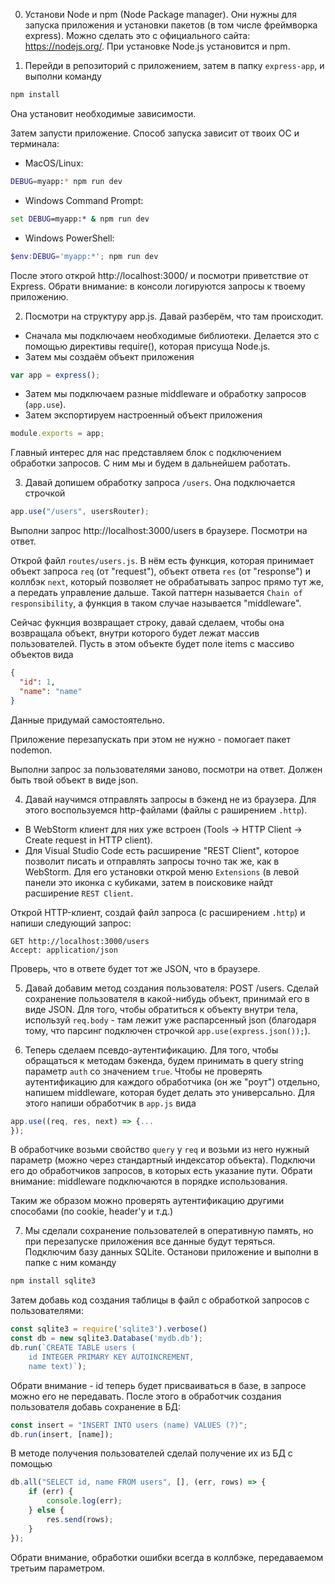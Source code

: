 0. Установи Node и npm (Node Package manager). Они нужны для запуска приложения и установки пакетов (в том числе
   фреймворка express).
   Можно сделать это с официального сайта: https://nodejs.org/. При установке Node.js установится и npm.

1. Перейди в репозиторий с приложением, затем в папку `express-app`, и выполни команду

```bash
npm install
```

Она установит необходимые зависимости.

Затем запусти приложение. Способ запуска зависит от твоих ОС и терминала:

- MacOS/Linux:

```bash
DEBUG=myapp:* npm run dev
```

- Windows Command Prompt:

```cmd
set DEBUG=myapp:* & npm run dev
```

- Windows PowerShell:

```powershell
$env:DEBUG='myapp:*'; npm run dev
```

После этого открой http://localhost:3000/ и посмотри приветствие от Express. Обрати внимание: в консоли логируются запросы к твоему приложению.

2. Посмотри на структуру app.js. Давай разберём, что там происходит.

- Сначала мы подключаем необходимые библиотеки. Делается это с помощью директивы require(), которая присуща Node.js.
- Затем мы создаём объект приложения

```js
var app = express();
```

- Затем мы подключаем разные middleware и обработку запросов (`app.use`).
- Затем экспортируем настроенный объект приложения

```js
module.exports = app;
```

Главный интерес для нас представляем блок с подключением обработки запросов. С ним мы и будем в дальнейшем работать.

3. Давай допишем обработку запроса `/users`. Она подключается строчкой

```js
app.use("/users", usersRouter);
```

Выполни запрос http://localhost:3000/users в браузере. Посмотри на ответ.

Открой файл `routes/users.js`. В нём есть функция, которая принимает объект запроса `req` (от "request"), объект ответа
`res` (от "response") и коллбэк `next`,
который позволяет не обрабатывать запрос прямо тут же, а передать управление дальше. Такой паттерн называется
`Chain of responsibility`, а функция в таком случае
называется "middleware".

Сейчас фукнция возвращает строку, давай сделаем, чтобы она возвращала объект, внутри которого будет лежат массив
пользователей.
Пусть в этом объекте будет поле items с массиво объектов вида

```json
{
  "id": 1,
  "name": "name"
}
```

Данные придумай самостоятельно.

Приложение перезапускать при этом не нужно - помогает пакет nodemon.

Выполни запрос за пользователями заново, посмотри на ответ. Должен быть твой объект в виде json.

4. Давай научимся отправлять запросы в бэкенд не из браузера. Для этого воспользуемся http-файлами (файлы с раширением
   `.http`).

- В WebStorm клиент для них уже встроен (Tools -> HTTP Client -> Create request in HTTP client).
- Для Visual Studio Code есть расширение "REST Client", которое позволит писать и отправлять запросы точно так же, как в
  WebStorm.
  Для его установки открой меню `Extensions` (в левой панели это иконка с кубиками, затем в поисковике найдт расширение
  `REST Client`.

Открой HTTP-клиент, создай файл запроса (с расширением `.http`) и напиши следующий запрос:

```http
GET http://localhost:3000/users
Accept: application/json
```

Проверь, что в ответе будет тот же JSON, что в браузере.

5. Давай добавим метод создания пользователя: POST /users. Сделай сохранение пользователя в какой-нибудь объект,
   принимай его в виде JSON.
   Для того, чтобы обратиться к объекту внутри тела, используй `req.body` - там лежит уже распарсенный json (благодаря
   тому, что парсинг подключен строчкой
   `app.use(express.json());`).

6. Теперь сделаем псевдо-аутентификацию. Для того, чтобы обращаться к методам бэкенда, будем принимать в query string
   параметр `auth`
   со значением `true`. Чтобы не проверять аутентификацию для каждого обработчика (он же "роут") отдельно, напишем
   middleware,
   которая будет делать это универсально.
   Для этого напиши обработчик в `app.js` вида

```js
app.use((req, res, next) => {...
});
```

В обработчике возьми свойство `query` у `req` и возьми из него нужный параметр (можно через стандартный индексатор
объекта).
Подключи его до обработчиков запросов, в которых есть указание пути. Обрати внимание: middleware подключаются в порядке
использования.

Таким же образом можно проверять аутентификацию другими способами (по cookie, header'у и т.д.)

7. Мы сделали сохранение пользователей в оперативную память, но при перезапуске приложения все данные будут теряться.
   Подключим базу данных SQLite.
   Останови приложение и выполни в папке с ним команду

```bash
npm install sqlite3
```

Затем добавь код создания таблицы в файл с обработкой запросов с пользователями:

```js
const sqlite3 = require('sqlite3').verbose()
const db = new sqlite3.Database('mydb.db');
db.run(`CREATE TABLE users (
    id INTEGER PRIMARY KEY AUTOINCREMENT,
    name text)`);
```

Обрати внимание - id теперь будет присваиваться в базе, в запросе можно его не передавать.
После этого в обработчик создания пользователя добавь сохранение в БД:

```js
const insert = "INSERT INTO users (name) VALUES (?)";
db.run(insert, [name]);
```

В методе получения пользователей сделай получение их из БД с помощью

```js
db.all("SELECT id, name FROM users", [], (err, rows) => {
    if (err) {
        console.log(err);
    } else {
        res.send(rows);
    }
});
```

Обрати внимание, обработки ошибки всегда в коллбэке, передаваемом третьим параметром.
